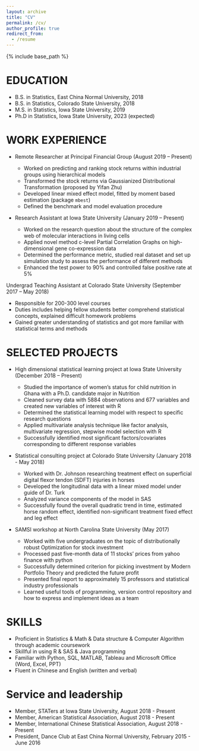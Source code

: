 ```yaml
---
layout: archive
title: "CV"
permalink: /cv/
author_profile: true
redirect_from:
  - /resume
---
```


{% include base_path %}

EDUCATION
======
* B.S. in Statistics, East China Normal University, 2018
* B.S. in Statistics, Colorado State University, 2018
* M.S. in Statistics, Iowa State University, 2019
* Ph.D in Statistics, Iowa State University, 2023 (expected)


WORK EXPERIENCE
======
* Remote Researcher at Principal Financial Group (August 2019 – Present)
  * Worked on predicting and ranking stock returns within industrial groups using hierarchical models
  * Transformed the stock returns via Gaussianized Distributional Transformation (proposed by Yifan Zhu)
  * Developed linear mixed effect model, fitted by moment based estimation (package `mbest`)
  * Defined the benchmark and model evaluation procedure

* Research Assistant at Iowa State University (January 2019 – Present)
  * Worked on the research question about the structure of the complex web of molecular interactions in living cells
  * Applied novel method c-level Partial Correlation Graphs on high-dimensional gene co-expression data
  * Determined the performance metric, studied real dataset and set up simulation study to assess the performance of different methods
  * Enhanced the test power to 90% and controlled false positive rate at 5%

Undergrad Teaching Assistant at Colorado State University (September 2017 – May 2018)
  * Responsible for 200-300 level courses 
  * Duties includes helping fellow students better comprehend statistical concepts, explained difficult homework problems
  * Gained greater understanding of statistics and got more familiar with statistical terms and methods 
  

SELECTED PROJECTS
=====
* High dimensional statistical learning project at Iowa State University (December 2018 – Present)
  * Studied the importance of women’s status for child nutrition in Ghana with a Ph.D. candidate major in Nutrition
  * Cleaned survey data with 5884 observations and 677 variables and created new variables of interest with R
  * Determined the statistical learning model with respect to specific research questions
  * Applied multivariate analysis technique like factor analysis, multivariate regression, stepwise model selection with R
  * Successfully identified most significant factors/covariates corresponding to different response variables

* Statistical consulting project at Colorado State University (January 2018 - May 2018)
  * Worked with Dr. Johnson researching treatment effect on superficial digital flexor tendon (SDFT) injuries in horses
  * Developed the longitudinal data with a linear mixed model under guide of Dr. Turk
  * Analyzed variance components of the model in SAS
  * Successfully found the overall quadratic trend in time, estimated horse random effect, identified non-significant treatment fixed effect and leg effect

* SAMSI workshop at North Carolina State University (May 2017)
  * Worked with five undergraduates on the topic of distributionally robust Optimization for stock investment
  * Processed past five-month data of 11 stocks’ prices from yahoo finance with python
  * Successfully determined criterion for picking investment by Modern Portfolio Theory and predicted the future profit
  * Presented final report to approximately 15 professors and statistical industry professionals
  * Learned useful tools of programming, version control repository and how to express and implement ideas as a team


SKILLS
======
* Proficient in Statistics & Math & Data structure & Computer Algorithm through academic coursework
* Skillful in using R & SAS & Java programming
* Familiar with Python, SQL, MATLAB, Tableau and Microsoft Office (Word, Excel, PPT)
* Fluent in Chinese and English (written and verbal)


<!---
Publications
======
  <ul>{% for post in site.publications %}
    {% include archive-single-cv.html %}
  {% endfor %}</ul>
  
Talks
======
  <ul>{% for post in site.talks %}
    {% include archive-single-talk-cv.html %}
  {% endfor %}</ul>
  
Teaching
======
  <ul>{% for post in site.teaching %}
    {% include archive-single-cv.html %}
  {% endfor %}</ul>
  
--->

Service and leadership
======
* Member, STATers at Iowa State University, August 2018 - Present
* Member, American Statistical Association, August 2018 - Present
* Member, International Chinese Statistical Association, August 2018 - Present
* President, Dance Club at East China Normal University, February 2015 - June 2016 
